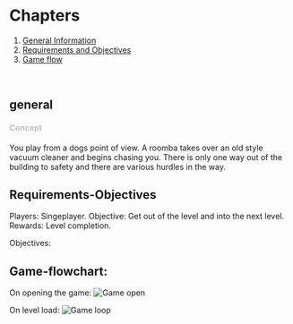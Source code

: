 # Chapters
1. [General Information](#general)
2. [Requirements and Objectives](#requirements-objectives)
3. [Game flow](#game-flowchart)
<br>


## general
<h4 style="color: rgb(190, 190, 190);">Concept</h4>

You play from a dogs point of view. A roomba takes over an old style vacuum cleaner and begins chasing you. There is only one way out of the building to safety and there are various hurdles in the way.

## Requirements-Objectives
Players: Singeplayer.
Objective: Get out of the level and into the next level.
Rewards: Level completion.

Objectives:
<br>

## Game-flowchart:
On opening the game:
![Game open](/assets/gamestart.png)
<br>

On level load:
![Game loop](/assets/gameloop.png)